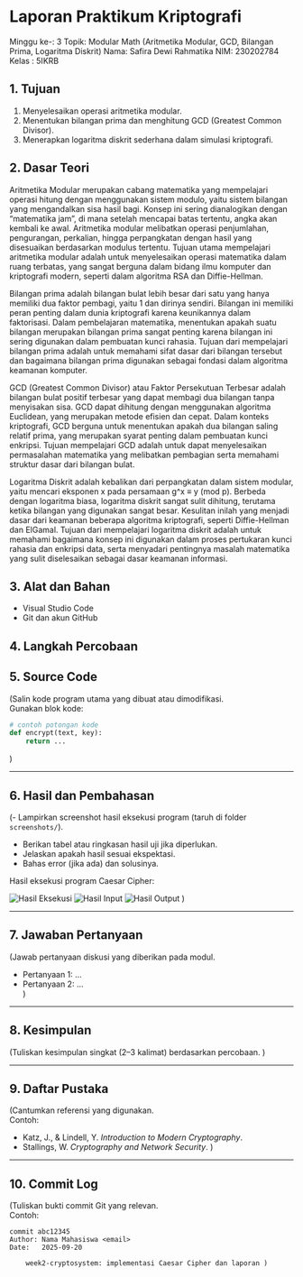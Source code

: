 # Laporan Praktikum Kriptografi
Minggu ke-: 3
Topik: Modular Math (Aritmetika Modular, GCD, Bilangan Prima, Logaritma Diskrit)
Nama: Safira Dewi Rahmatika 
NIM: 230202784 
Kelas : 5IKRB 

## 1. Tujuan
1. Menyelesaikan operasi aritmetika modular.
2. Menentukan bilangan prima dan menghitung GCD (Greatest Common Divisor).
3. Menerapkan logaritma diskrit sederhana dalam simulasi kriptografi.

## 2. Dasar Teori
Aritmetika Modular merupakan cabang matematika yang mempelajari operasi hitung dengan menggunakan sistem modulo, yaitu sistem bilangan yang mengandalkan sisa hasil bagi. Konsep ini sering dianalogikan dengan “matematika jam”, di mana setelah mencapai batas tertentu, angka akan kembali ke awal. Aritmetika modular melibatkan operasi penjumlahan, pengurangan, perkalian, hingga perpangkatan dengan hasil yang disesuaikan berdasarkan modulus tertentu. Tujuan utama mempelajari aritmetika modular adalah untuk menyelesaikan operasi matematika dalam ruang terbatas, yang sangat berguna dalam bidang ilmu komputer dan kriptografi modern, seperti dalam algoritma RSA dan Diffie-Hellman.

Bilangan prima adalah bilangan bulat lebih besar dari satu yang hanya memiliki dua faktor pembagi, yaitu 1 dan dirinya sendiri. Bilangan ini memiliki peran penting dalam dunia kriptografi karena keunikannya dalam faktorisasi. Dalam pembelajaran matematika, menentukan apakah suatu bilangan merupakan bilangan prima sangat penting karena bilangan ini sering digunakan dalam pembuatan kunci rahasia. Tujuan dari mempelajari bilangan prima adalah untuk memahami sifat dasar dari bilangan tersebut dan bagaimana bilangan prima digunakan sebagai fondasi dalam algoritma keamanan komputer.

GCD (Greatest Common Divisor) atau Faktor Persekutuan Terbesar adalah bilangan bulat positif terbesar yang dapat membagi dua bilangan tanpa menyisakan sisa. GCD dapat dihitung dengan menggunakan algoritma Euclidean, yang merupakan metode efisien dan cepat. Dalam konteks kriptografi, GCD berguna untuk menentukan apakah dua bilangan saling relatif prima, yang merupakan syarat penting dalam pembuatan kunci enkripsi. Tujuan mempelajari GCD adalah untuk dapat menyelesaikan permasalahan matematika yang melibatkan pembagian serta memahami struktur dasar dari bilangan bulat.

Logaritma Diskrit adalah kebalikan dari perpangkatan dalam sistem modular, yaitu mencari eksponen x pada persamaan g^x ≡ y (mod p). Berbeda dengan logaritma biasa, logaritma diskrit sangat sulit dihitung, terutama ketika bilangan yang digunakan sangat besar. Kesulitan inilah yang menjadi dasar dari keamanan beberapa algoritma kriptografi, seperti Diffie-Hellman dan ElGamal. Tujuan dari mempelajari logaritma diskrit adalah untuk memahami bagaimana konsep ini digunakan dalam proses pertukaran kunci rahasia dan enkripsi data, serta menyadari pentingnya masalah matematika yang sulit diselesaikan sebagai dasar keamanan informasi.

## 3. Alat dan Bahan
- Visual Studio Code  
- Git dan akun GitHub  

## 4. Langkah Percobaan


## 5. Source Code
(Salin kode program utama yang dibuat atau dimodifikasi.  
Gunakan blok kode:

```python
# contoh potongan kode
def encrypt(text, key):
    return ...
```
)

---

## 6. Hasil dan Pembahasan
(- Lampirkan screenshot hasil eksekusi program (taruh di folder `screenshots/`).  
- Berikan tabel atau ringkasan hasil uji jika diperlukan.  
- Jelaskan apakah hasil sesuai ekspektasi.  
- Bahas error (jika ada) dan solusinya. 

Hasil eksekusi program Caesar Cipher:

![Hasil Eksekusi](screenshots/output.png)
![Hasil Input](screenshots/input.png)
![Hasil Output](screenshots/output.png)
)

---

## 7. Jawaban Pertanyaan
(Jawab pertanyaan diskusi yang diberikan pada modul.  
- Pertanyaan 1: …  
- Pertanyaan 2: …  
)
---

## 8. Kesimpulan
(Tuliskan kesimpulan singkat (2–3 kalimat) berdasarkan percobaan.  )

---

## 9. Daftar Pustaka
(Cantumkan referensi yang digunakan.  
Contoh:  
- Katz, J., & Lindell, Y. *Introduction to Modern Cryptography*.  
- Stallings, W. *Cryptography and Network Security*.  )

---

## 10. Commit Log
(Tuliskan bukti commit Git yang relevan.  
Contoh:
```
commit abc12345
Author: Nama Mahasiswa <email>
Date:   2025-09-20

    week2-cryptosystem: implementasi Caesar Cipher dan laporan )
```
